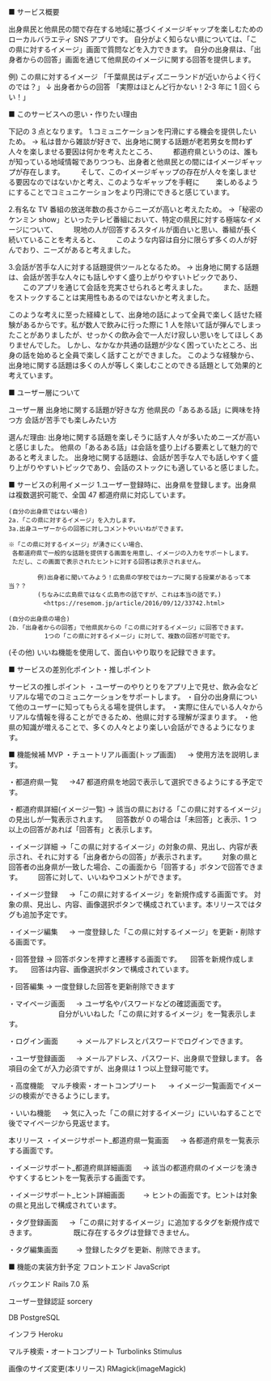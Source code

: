 ■ サービス概要

出身県民と他県民の間で存在する地域に基づくイメージギャップを楽しむためのローカルバラエティ SNS アプリです。
自分がよく知らない県については、「この県に対するイメージ」画面で質問などを入力できます。
自分の出身県は、「出身者からの回答」画面を通じて他県民のイメージに関する回答を提供します。

例)
この県に対するイメージ
「千葉県民はディズニーランドが近いからよく行くのでは？」
↓
出身者からの回答
「実際はほとんど行かない！2-3 年に 1 回くらい！」

■ このサービスへの思い・作りたい理由

下記の 3 点となります。 1.コミュニケーションを円滑にする機会を提供したいため。
→ 私は昔から雑談が好きで、出身地に関する話題が老若男女を問わず人々を楽しませる要因は何かを考えたところ、
　　都道府県というのは、誰もが知っている地域情報でありつつも、出身者と他県民との間にはイメージギャップが存在します。
　　そして、このイメージギャップの存在が人々を楽しませる要因なのではないかと考え、このようなギャップを手軽に
　　楽しめるようにすることでコミュニケーションをより円滑にできると感じています。

2.有名な TV 番組の放送年数の長さからニーズが高いと考えたため。
→「秘密のケンミン show」といったテレビ番組において、特定の県民に対する極端なイメージについて、
　　現地の人が回答するスタイルが面白いと思い、番組が長く続いていることを考えると、
　　このような内容は自分に限らず多くの人が好んでおり、ニーズがあると考えました。

3.会話が苦手な人に対する話題提供ツールとなるため。
→ 出身地に関する話題は、会話が苦手な人々にも話しやすく盛り上がりやすいトピックであり、
　　このアプリを通じて会話を充実させられると考えました。
　　また、話題をストックすることは実用性もあるのではないかと考えました。

このような考えに至った経緯として、出身地の話によって全員で楽しく話せた経験があるからです。私が数人で飲みに行った際に 1 人を除いて話が弾んでしまったことがありましたが、せっかくの飲み会で一人だけ寂しい思いをしてほしくありませんでした。
しかし、なかなか共通の話題が少なく困っていたところ、出身の話を始めると全員で楽しく話すことができました。
このような経験から、出身地に関する話題は多くの人が等しく楽しむことのできる話題として効果的と考えています。

■ ユーザー層について

ユーザー層
出身地に関する話題が好きな方
他県民の「あるある話」に興味を持つ方
会話が苦手でも楽しみたい方

選んだ理由:
出身地に関する話題を楽しそうに話す人々が多いためニーズが高いと感じました。
他県の「あるある話」は会話を盛り上げる要素として魅力的であると考えました。
出身地に関する話題は、会話が苦手な人でも話しやすく盛り上がりやすいトピックであり、会話のストックにも適していると感じました。

■ サービスの利用イメージ 1.ユーザー登録時に、出身県を登録します。出身県は複数選択可能で、全国 47 都道府県に対応しています。

```
(自分の出身県ではない場合)
2a.「この県に対するイメージ」を入力します。
3a.出身ユーザーからの回答に対しコメントやいいねができます。

※「この県に対するイメージ」が湧きにくい場合、
 各都道府県で一般的な話題を提供する画面を用意し、イメージの入力をサポートします。
 ただし、この画面で表示されたヒントに対する回答は表示されません。

		例)出身者に聞いてみよう！広島県の学校ではカープに関する授業があるって本当？？
		(ちなみに広島県ではなく広島市の話ですが、これは本当の話です。)
		　<https://resemom.jp/article/2016/09/12/33742.html>

(自分の出身県の場合)
2b.「出身者からの回答」で他県民からの「この県に対するイメージ」に回答できます。
　　　　　　1つの「この県に対するイメージ」に対して、複数の回答が可能です。

```

(その他)
いいね機能を使用して、面白いやり取りを記録できます。

■ サービスの差別化ポイント・推しポイント

サービスの推しポイント
・ユーザーのやりとりをアプリ上で見せ、飲み会などリアルな場でのコミュニケーションをサポートします。
・自分の出身県について他のユーザーに知ってもらえる場を提供します。
・実際に住んでいる人々からリアルな情報を得ることができるため、他県に対する理解が深まります。
・他県の知識が増えることで、多くの人々とより楽しい会話ができるようになります。

■ 機能候補
MVP
・チュートリアル画面(トップ画面)
　 → 使用方法を説明します。

・都道府県一覧
　 →47 都道府県を地図で表示して選択できるようにする予定です。

・都道府県詳細(イメージ一覧)
→ 該当の県における「この県に対するイメージ」の見出しが一覧表示されます。
　回答数が 0 の場合は「未回答」と表示、1 つ以上の回答があれば「回答有」と表示します。

・イメージ詳細
→「この県に対するイメージ」の対象の県、見出し、内容が表示され、それに対する「出身者からの回答」が表示されます。
　　対象の県と回答者の出身県が一致した場合、この画面から「回答する」ボタンで回答できます。
　　回答に対して、いいねやコメントができます。

・イメージ登録
　 →「この県に対するイメージ」を新規作成する画面です。
対象の県、見出し、内容、画像選択ボタンで構成されています。本リリースではタグも追加予定です。

・イメージ編集
　 → 一度登録した「この県に対するイメージ」を更新・削除する画面です。

・回答登録
→ 回答ボタンを押すと遷移する画面です。
　回答を新規作成します。
　回答は内容、画像選択ボタンで構成されています。

・回答編集
→ 一度登録した回答を更新削除できます

・マイページ画面
　 → ユーザ名やパスワードなどの確認画面です。
　　　　　　　自分がいいねした「この県に対するイメージ」を一覧表示します。

・ログイン画面
　　 → メールアドレスとパスワードでログインできます。

・ユーザ登録画面
　 → メールアドレス、パスワード、出身県で登録します。
各項目の全てが入力必須ですが、出身県は 1 つ以上登録可能です。

・高度機能　マルチ検索・オートコンプリート
　 → イメージ一覧画面でイメージの検索ができるようにします。

・いいね機能
　 → 気に入った「この県に対するイメージ」にいいねすることで後でマイページから見返せます。

本リリース
・イメージサポート\_都道府県一覧画面
　 → 各都道府県を一覧表示する画面です。

・イメージサポート\_都道府県詳細画面
　 → 該当の都道府県のイメージを湧きやすくするヒントを一覧表示する画面です。

・イメージサポート\_ヒント詳細画面
　　 → ヒントの画面です。ヒントは対象の県と見出しで構成されています。

・タグ登録画面
　 →「この県に対するイメージ」に追加するタグを新規作成できます。
　　　　　既に存在するタグは登録できません。

・タグ編集画面
　　 → 登録したタグを更新、削除できます。

■ 機能の実装方針予定
フロントエンド
JavaScript

バックエンド
Rails 7.0 系

ユーザー登録認証
sorcery

DB
PostgreSQL

インフラ
Heroku

マルチ検索・オートコンプリート
Turbolinks
Stimulus

画像のサイズ変更(本リリース)
RMagick(imageMagick)
